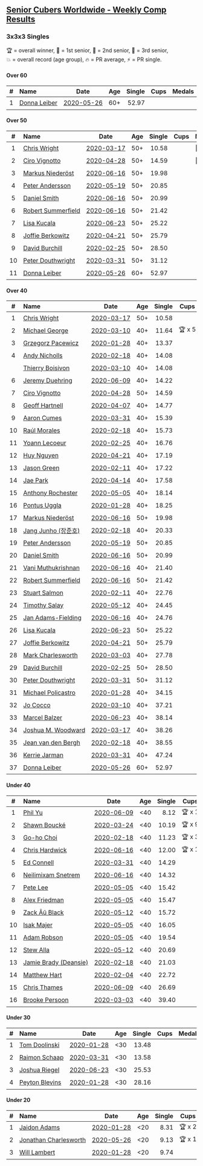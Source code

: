 <style>table {white-space: nowrap;}</style>

## [Senior Cubers Worldwide - Weekly Comp Results](/scw-comp/results/)
### 3x3x3 Singles

<span style="white-space: nowrap;">🏆 = overall winner</span>, <span style="white-space: nowrap;">🥇 = 1st senior</span>, <span style="white-space: nowrap;">🥈 = 2nd senior</span>, <span style="white-space: nowrap;">🥉 = 3rd senior</span>, <span style="white-space: nowrap;">💥 = overall record (age group)</span>, <span style="white-space: nowrap;">🔥 = PR average</span>, <span style="white-space: nowrap;">⚡ = PR single</span>.

#### Over 60

| # | Name | Date | Age | Single | Cups | Medals | Achievements | Video |
| :--: | :-- | :--: | :--: | --: | :--: | :-- | :-- | :-- |
| 1 | [Donna Leiber](../../persons/donna_leiber/333.md) | [2020-05-26](../../results/2020-05-26/333.md) | 60+ | 52.97 |  |  | 💥 x 1, 🔥 x 1, ⚡ x 1 | [Link](https://www.facebook.com/events/688407551989463/permalink/690851241745094/) |

#### Over 50

| # | Name | Date | Age | Single | Cups | Medals | Achievements | Video |
| :--: | :-- | :--: | :--: | --: | :--: | :-- | :-- | :-- |
| 1 | [Chris Wright](../../persons/chris_wright/333.md) | [2020-03-17](../../results/2020-03-17/333.md) | 50+ | 10.58 |  | 🥇 x 5, 🥈 x 3 | 💥 x 4, 🔥 x 3, ⚡ x 3 | [Link](https://www.facebook.com/events/280686576235146/permalink/283308539306283/) |
| 2 | [Ciro Vignotto](../../persons/ciro_vignotto/333.md) | [2020-04-28](../../results/2020-04-28/333.md) | 50+ | 14.59 |  | 🥉 x 3 | 🔥 x 2, ⚡ x 3 | [Link](https://www.facebook.com/events/535188653858103/permalink/535791267131175/) |
| 3 | [Markus Niederöst](../../persons/markus_niederost/333.md) | [2020-06-16](../../results/2020-06-16/333.md) | 50+ | 19.98 |  |  | 🔥 x 1, ⚡ x 1 | [Link](https://www.facebook.com/events/604103587178706/permalink/608563256732739/) |
| 4 | [Peter Andersson](../../persons/peter_andersson/333.md) | [2020-05-19](../../results/2020-05-19/333.md) | 50+ | 20.85 |  |  | 🔥 x 3, ⚡ x 3 | [Link](https://www.facebook.com/events/1880761498725633/permalink/1884791511655965/) |
| 5 | [Daniel Smith](../../persons/daniel_smith/333.md) | [2020-06-16](../../results/2020-06-16/333.md) | 50+ | 20.99 |  |  | 💥 x 2, 🔥 x 4, ⚡ x 8 | [Link](https://www.facebook.com/events/604103587178706/permalink/608926896696375/) |
| 6 | [Robert Summerfield](../../persons/robert_summerfield/333.md) | [2020-06-16](../../results/2020-06-16/333.md) | 50+ | 21.42 |  |  | 🔥 x 7, ⚡ x 5 | [Link](https://www.facebook.com/events/604103587178706/permalink/605667260355672/) |
| 7 | [Lisa Kucala](../../persons/lisa_kucala/333.md) | [2020-06-23](../../results/2020-06-23/333.md) | 50+ | 25.22 |  |  | 🔥 x 4, ⚡ x 4 | [Link](https://www.facebook.com/events/722150235200875/permalink/726579611424604/) |
| 8 | [Joffie Berkowitz](../../persons/joffie_berkowitz/333.md) | [2020-04-21](../../results/2020-04-21/333.md) | 50+ | 25.79 |  |  | 🔥 x 6, ⚡ x 3 | [Link](https://www.facebook.com/events/880278499062375/permalink/884736665283225/) |
| 9 | [David Burchill](../../persons/david_burchill/333.md) | [2020-02-25](../../results/2020-02-25/333.md) | 50+ | 28.50 |  |  | 🔥 x 3, ⚡ x 4 | [Link](https://www.facebook.com/events/196320811461109/permalink/200026074423916/) |
| 10 | [Peter Douthwright](../../persons/peter_douthwright/333.md) | [2020-03-31](../../results/2020-03-31/333.md) | 50+ | 31.12 |  |  | 🔥 x 5, ⚡ x 3 | [Link](https://www.facebook.com/events/207898257161923/permalink/211531763465239/) |
| 11 | [Donna Leiber](../../persons/donna_leiber/333.md) | [2020-05-26](../../results/2020-05-26/333.md) | 60+ | 52.97 |  |  | 💥 x 1, 🔥 x 1, ⚡ x 1 | [Link](https://www.facebook.com/events/688407551989463/permalink/690851241745094/) |

#### Over 40

| # | Name | Date | Age | Single | Cups | Medals | Achievements | Video |
| :--: | :-- | :--: | :--: | --: | :--: | :-- | :-- | :-- |
| 1 | [Chris Wright](../../persons/chris_wright/333.md) | [2020-03-17](../../results/2020-03-17/333.md) | 50+ | 10.58 |  | 🥇 x 5, 🥈 x 3 | 💥 x 4, 🔥 x 3, ⚡ x 3 | [Link](https://www.facebook.com/events/280686576235146/permalink/283308539306283/) |
| 2 | [Michael George](../../persons/michael_george/333.md) | [2020-03-10](../../results/2020-03-10/333.md) | 40+ | 11.64 | 🏆 x 5 | 🥇 x 17, 🥈 x 4 | 💥 x 5, 🔥 x 5, ⚡ x 3 | [Link](https://www.facebook.com/events/164742401163863/permalink/164839624487474/) |
| 3 | [Grzegorz Pacewicz](../../persons/grzegorz_pacewicz/333.md) | [2020-01-28](../../results/2020-01-28/333.md) | 40+ | 13.37 |  | 🥈 x 8, 🥉 x 3 | 🔥 x 3, ⚡ x 1 | [Link](https://www.facebook.com/grzegorz.pacewicz/videos/2843577535688602/) |
| 4 | [Andy Nicholls](../../persons/andy_nicholls/333.md) | [2020-02-18](../../results/2020-02-18/333.md) | 40+ | 14.08 |  | 🥈 x 2, 🥉 x 4 | 🔥 x 4, ⚡ x 3 | [Link](https://www.facebook.com/events/2558750947697073/permalink/2559165057655662/) |
| | [Thierry Boisivon](../../persons/thierry_boisivon/333.md) | [2020-03-10](../../results/2020-03-10/333.md) | 40+ | 14.08 |  | 🥈 x 1, 🥉 x 4 | 🔥 x 2, ⚡ x 5 | [Link](https://www.facebook.com/events/164742401163863/permalink/166460117658758/) |
| 6 | [Jeremy Duehring](../../persons/jeremy_duehring/333.md) | [2020-06-09](../../results/2020-06-09/333.md) | 40+ | 14.22 |  | 🥈 x 2, 🥉 x 3 | 🔥 x 6, ⚡ x 3 | [Link](https://www.facebook.com/jeremy.duehring/videos/10160093525337846/) |
| 7 | [Ciro Vignotto](../../persons/ciro_vignotto/333.md) | [2020-04-28](../../results/2020-04-28/333.md) | 50+ | 14.59 |  | 🥉 x 3 | 🔥 x 2, ⚡ x 3 | [Link](https://www.facebook.com/events/535188653858103/permalink/535791267131175/) |
| 8 | [Geoff Hartnell](../../persons/geoff_hartnell/333.md) | [2020-04-07](../../results/2020-04-07/333.md) | 40+ | 14.77 |  | 🥈 x 2, 🥉 x 5 | 🔥 x 7, ⚡ x 4 | [Link](https://www.facebook.com/events/510082903229069/permalink/511786039725422/) |
| 9 | [Aaron Cumes](../../persons/aaron_cumes/333.md) | [2020-03-31](../../results/2020-03-31/333.md) | 40+ | 15.39 |  |  | 🔥 x 6, ⚡ x 4 | [Link](https://www.facebook.com/events/207898257161923/permalink/208561600428922/) |
| 10 | [Raúl Morales](../../persons/raul_morales/333.md) | [2020-02-18](../../results/2020-02-18/333.md) | 40+ | 15.73 |  |  | 🔥 x 1, ⚡ x 1 | |
| 11 | [Yoann Lecoeur](../../persons/yoann_lecoeur/333.md) | [2020-02-25](../../results/2020-02-25/333.md) | 40+ | 16.76 |  |  | 🔥 x 1, ⚡ x 3 | [Link](https://www.facebook.com/events/196320811461109/permalink/198828911210299/) |
| 12 | [Huy Nguyen](../../persons/huy_nguyen/333.md) | [2020-04-21](../../results/2020-04-21/333.md) | 40+ | 17.19 |  |  | 🔥 x 3, ⚡ x 4 | [Link](https://www.facebook.com/events/880278499062375/permalink/881358878954337/) |
| 13 | [Jason Green](../../persons/jason_green/333.md) | [2020-02-11](../../results/2020-02-11/333.md) | 40+ | 17.22 |  |  | 🔥 x 1, ⚡ x 1 | [Link](https://www.facebook.com/events/616423959107229/permalink/621424961940462/) |
| 14 | [Jae Park](../../persons/jae_park/333.md) | [2020-04-14](../../results/2020-04-14/333.md) | 40+ | 17.58 |  |  | 🔥 x 5, ⚡ x 4 | [Link](https://www.facebook.com/events/982619255468618/permalink/985441481853062/) |
| 15 | [Anthony Rochester](../../persons/anthony_rochester/333.md) | [2020-05-05](../../results/2020-05-05/333.md) | 40+ | 18.14 |  |  | 🔥 x 2, ⚡ x 3 | [Link](https://www.facebook.com/events/3313106775587396/permalink/3313870592177681/) |
| 16 | [Pontus Uggla](../../persons/pontus_uggla/333.md) | [2020-01-28](../../results/2020-01-28/333.md) | 40+ | 18.25 |  |  | 🔥 x 1, ⚡ x 1 | [Link](https://www.facebook.com/pontusuggla/videos/10156642116836576/) |
| 17 | [Markus Niederöst](../../persons/markus_niederost/333.md) | [2020-06-16](../../results/2020-06-16/333.md) | 50+ | 19.98 |  |  | 🔥 x 1, ⚡ x 1 | [Link](https://www.facebook.com/events/604103587178706/permalink/608563256732739/) |
| 18 | [Jang Junho (장준호)](../../persons/jang_junho/333.md) | [2020-02-18](../../results/2020-02-18/333.md) | 40+ | 20.33 |  |  | 🔥 x 4, ⚡ x 2 | [Link](https://www.facebook.com/events/2558750947697073/permalink/2563702233868611/) |
| 19 | [Peter Andersson](../../persons/peter_andersson/333.md) | [2020-05-19](../../results/2020-05-19/333.md) | 50+ | 20.85 |  |  | 🔥 x 3, ⚡ x 3 | [Link](https://www.facebook.com/events/1880761498725633/permalink/1884791511655965/) |
| 20 | [Daniel Smith](../../persons/daniel_smith/333.md) | [2020-06-16](../../results/2020-06-16/333.md) | 50+ | 20.99 |  |  | 💥 x 2, 🔥 x 4, ⚡ x 8 | [Link](https://www.facebook.com/events/604103587178706/permalink/608926896696375/) |
| 21 | [Vani Muthukrishnan](../../persons/vani_muthukrishnan/333.md) | [2020-06-16](../../results/2020-06-16/333.md) | 40+ | 21.40 |  |  | 🔥 x 1, ⚡ x 1 | [Link](https://www.facebook.com/events/604103587178706/permalink/605501480372250/) |
| 22 | [Robert Summerfield](../../persons/robert_summerfield/333.md) | [2020-06-16](../../results/2020-06-16/333.md) | 50+ | 21.42 |  |  | 🔥 x 7, ⚡ x 5 | [Link](https://www.facebook.com/events/604103587178706/permalink/605667260355672/) |
| 23 | [Stuart Salmon](../../persons/stuart_salmon/333.md) | [2020-02-11](../../results/2020-02-11/333.md) | 40+ | 22.76 |  |  | 🔥 x 1, ⚡ x 1 | [Link](https://www.facebook.com/events/616423959107229/permalink/621286958620929/) |
| 24 | [Timothy Salay](../../persons/timothy_salay/333.md) | [2020-05-12](../../results/2020-05-12/333.md) | 40+ | 24.45 |  |  | 🔥 x 3, ⚡ x 4 | [Link](https://www.facebook.com/BigTSpot/videos/10215971290226347/) |
| 25 | [Jan Adams-Fielding](../../persons/jan_adams_fielding/333.md) | [2020-06-16](../../results/2020-06-16/333.md) | 40+ | 24.76 |  |  | 🔥 x 10, ⚡ x 7 | [Link](https://www.facebook.com/events/604103587178706/permalink/608741516714913/) |
| 26 | [Lisa Kucala](../../persons/lisa_kucala/333.md) | [2020-06-23](../../results/2020-06-23/333.md) | 50+ | 25.22 |  |  | 🔥 x 4, ⚡ x 4 | [Link](https://www.facebook.com/events/722150235200875/permalink/726579611424604/) |
| 27 | [Joffie Berkowitz](../../persons/joffie_berkowitz/333.md) | [2020-04-21](../../results/2020-04-21/333.md) | 50+ | 25.79 |  |  | 🔥 x 6, ⚡ x 3 | [Link](https://www.facebook.com/events/880278499062375/permalink/884736665283225/) |
| 28 | [Mark Charlesworth](../../persons/mark_charlesworth/333.md) | [2020-03-03](../../results/2020-03-03/333.md) | 40+ | 27.78 |  |  | 🔥 x 2, ⚡ x 2 | [Link](https://www.facebook.com/events/241721610185997/permalink/245500929808065/) |
| 29 | [David Burchill](../../persons/david_burchill/333.md) | [2020-02-25](../../results/2020-02-25/333.md) | 50+ | 28.50 |  |  | 🔥 x 3, ⚡ x 4 | [Link](https://www.facebook.com/events/196320811461109/permalink/200026074423916/) |
| 30 | [Peter Douthwright](../../persons/peter_douthwright/333.md) | [2020-03-31](../../results/2020-03-31/333.md) | 50+ | 31.12 |  |  | 🔥 x 5, ⚡ x 3 | [Link](https://www.facebook.com/events/207898257161923/permalink/211531763465239/) |
| 31 | [Michael Policastro](../../persons/michael_policastro/333.md) | [2020-01-28](../../results/2020-01-28/333.md) | 40+ | 34.15 |  |  | 🔥 x 1, ⚡ x 1 | [Link](https://www.facebook.com/100008831955388/videos/2261201300850913/) |
| 32 | [Jo Cocco](../../persons/jo_cocco/333.md) | [2020-03-10](../../results/2020-03-10/333.md) | 40+ | 37.21 |  |  | 🔥 x 5, ⚡ x 4 | [Link](https://www.facebook.com/events/164742401163863/permalink/168022254169211/) |
| 33 | [Marcel Balzer](../../persons/marcel_balzer/333.md) | [2020-06-23](../../results/2020-06-23/333.md) | 40+ | 38.14 |  |  | 🔥 x 2, ⚡ x 2 | [Link](https://www.facebook.com/events/722150235200875/permalink/723006718448560/) |
| 34 | [Joshua M. Woodward](../../persons/joshua_m_woodward/333.md) | [2020-03-17](../../results/2020-03-17/333.md) | 40+ | 38.26 |  |  | 🔥 x 3, ⚡ x 2 | [Link](https://www.facebook.com/events/280686576235146/permalink/281264172844053/) |
| 35 | [Jean van den Bergh](../../persons/jean_van_den_bergh/333.md) | [2020-02-18](../../results/2020-02-18/333.md) | 40+ | 38.55 |  |  | 🔥 x 1, ⚡ x 1 | [Link](https://www.facebook.com/events/2558750947697073/permalink/2564174693821365/) |
| 36 | [Kerrie Jarman](../../persons/kerrie_jarman/333.md) | [2020-03-31](../../results/2020-03-31/333.md) | 40+ | 47.24 |  |  | 🔥 x 1, ⚡ x 1 | [Link](https://www.facebook.com/events/207898257161923/permalink/210424193575996/) |
| 37 | [Donna Leiber](../../persons/donna_leiber/333.md) | [2020-05-26](../../results/2020-05-26/333.md) | 60+ | 52.97 |  |  | 💥 x 1, 🔥 x 1, ⚡ x 1 | [Link](https://www.facebook.com/events/688407551989463/permalink/690851241745094/) |

#### Under 40

| # | Name | Date | Age | Single | Cups | Medals | Achievements | Video |
| :--: | :-- | :--: | :--: | --: | :--: | :-- | :-- | :-- |
| 1 | [Phil Yu](../../persons/phil_yu/333.md) | [2020-06-09](../../results/2020-06-09/333.md) | <40 | 8.12 | 🏆 x 1 |  | 💥 x 1, 🔥 x 1, ⚡ x 1 | [Link](https://www.facebook.com/events/903549840109576/permalink/904460240018536/) |
| 2 | [Shawn Boucké](../../persons/shawn_boucke/333.md) | [2020-03-24](../../results/2020-03-24/333.md) | <40 | 10.19 | 🏆 x 9 |  | 💥 x 2, 🔥 x 4, ⚡ x 2 | [Link](https://www.facebook.com/events/524456301543611/permalink/525838088072099/) |
| 3 | [Go-ho Choi](../../persons/go_ho_choi/333.md) | [2020-02-18](../../results/2020-02-18/333.md) | <40 | 11.23 | 🏆 x 3 |  | 💥 x 2, 🔥 x 3, ⚡ x 3 | [Link](https://www.facebook.com/events/1618332754973681/permalink/1618631721610451/) |
| 4 | [Chris Hardwick](../../persons/chris_hardwick/333.md) | [2020-06-16](../../results/2020-06-16/333.md) | <40 | 12.00 | 🏆 x 1 |  | 🔥 x 3, ⚡ x 3 | [Link](https://www.facebook.com/events/604103587178706/permalink/607285570193841/) |
| 5 | [Ed Connell](../../persons/ed_connell/333.md) | [2020-03-31](../../results/2020-03-31/333.md) | <40 | 14.29 |  |  | 🔥 x 7, ⚡ x 1 | [Link](https://www.facebook.com/events/207898257161923/permalink/209185620366520/) |
| 6 | [Neilimixam Snetrem](../../persons/neilimixam_snetrem/333.md) | [2020-06-16](../../results/2020-06-16/333.md) | <40 | 14.32 |  |  | 🔥 x 1, ⚡ x 1 | [Link](https://www.facebook.com/events/604103587178706/permalink/604989420423456&ref=m_notif&notif_t=event_mall_comment/) |
| 7 | [Pete Lee](../../persons/pete_lee/333.md) | [2020-05-05](../../results/2020-05-05/333.md) | <40 | 15.42 |  |  | 🔥 x 5, ⚡ x 3 | [Link](https://www.facebook.com/events/3313106775587396/permalink/3316053878626019/) |
| 8 | [Alex Friedman](../../persons/alex_friedman/333.md) | [2020-05-05](../../results/2020-05-05/333.md) | <40 | 15.47 |  |  | 🔥 x 3, ⚡ x 3 | [Link](https://www.facebook.com/events/3313106775587396/permalink/3318780915019982/) |
| 9 | [Zack Âû Black](../../persons/zack_au_black/333.md) | [2020-05-12](../../results/2020-05-12/333.md) | <40 | 15.72 |  |  | 🔥 x 2, ⚡ x 2 | [Link](https://www.facebook.com/events/546188069600739/permalink/550348159184730/) |
| 10 | [Isak Majer](../../persons/isak_majer/333.md) | [2020-05-05](../../results/2020-05-05/333.md) | <40 | 16.05 |  |  | 🔥 x 4, ⚡ x 4 | [Link](https://www.facebook.com/events/3313106775587396/permalink/3313416688889738/) |
| 11 | [Adam Robson](../../persons/adam_robson/333.md) | [2020-05-05](../../results/2020-05-05/333.md) | <40 | 19.54 |  |  | 🔥 x 4, ⚡ x 6 | [Link](https://www.facebook.com/events/3313106775587396/permalink/3318006955097378/) |
| 12 | [Stew Alla](../../persons/stew_alla/333.md) | [2020-05-12](../../results/2020-05-12/333.md) | <40 | 20.69 |  |  | 🔥 x 1, ⚡ x 1 | [Link](https://www.facebook.com/events/546188069600739/permalink/550354812517398/) |
| 13 | [Jamie Brady (Deansie)](../../persons/jamie_brady/333.md) | [2020-02-18](../../results/2020-02-18/333.md) | <40 | 21.03 |  |  | 🔥 x 1, ⚡ x 2 | [Link](https://www.facebook.com/events/2558750947697073/permalink/2564590157113152/) |
| 14 | [Matthew Hart](../../persons/matthew_hart/333.md) | [2020-02-04](../../results/2020-02-04/333.md) | <40 | 22.72 |  |  | 🔥 x 1, ⚡ x 1 | [Link](https://www.facebook.com/bazosoft/videos/10221648844229649/) |
| 15 | [Chris Thames](../../persons/chris_thames/333.md) | [2020-06-09](../../results/2020-06-09/333.md) | <40 | 26.69 |  |  | 🔥 x 4, ⚡ x 4 | [Link](https://www.facebook.com/events/903549840109576/permalink/906712713126622/) |
| 16 | [Brooke Persoon](../../persons/brooke_persoon/333.md) | [2020-03-03](../../results/2020-03-03/333.md) | <40 | 39.40 |  |  | 🔥 x 2, ⚡ x 2 | [Link](https://www.facebook.com/events/241721610185997/permalink/245749193116572/) |

#### Under 30

| # | Name | Date | Age | Single | Cups | Medals | Achievements | Video |
| :--: | :-- | :--: | :--: | --: | :--: | :-- | :-- | :-- |
| 1 | [Tom Doolinski](../../persons/tom_doolinski/333.md) | [2020-01-28](../../results/2020-01-28/333.md) | <30 | 13.48 |  |  | 💥 x 1, 🔥 x 1, ⚡ x 1 | [Link](https://www.facebook.com/tom.dooley.35175/videos/1479385075550710/) |
| 2 | [Raimon Schaap](../../persons/raimon_schaap/333.md) | [2020-03-31](../../results/2020-03-31/333.md) | <30 | 13.58 |  |  | 🔥 x 5, ⚡ x 4 | [Link](https://www.facebook.com/events/207898257161923/permalink/208006567151092/) |
| 3 | [Joshua Riegel](../../persons/joshua_riegel/333.md) | [2020-06-23](../../results/2020-06-23/333.md) | <30 | 25.53 |  |  | 🔥 x 2, ⚡ x 2 | [Link](https://www.facebook.com/events/722150235200875/permalink/725666218182610/) |
| 4 | [Peyton Blevins](../../persons/peyton_blevins/333.md) | [2020-01-28](../../results/2020-01-28/333.md) | <30 | 28.16 |  |  | 🔥 x 1, ⚡ x 1 | [Link](https://www.facebook.com/TheNewProcess/videos/3093917170665620/) |

#### Under 20

| # | Name | Date | Age | Single | Cups | Medals | Achievements | Video |
| :--: | :-- | :--: | :--: | --: | :--: | :-- | :-- | :-- |
| 1 | [Jaidon Adams](../../persons/jaidon_adams/333.md) | [2020-01-28](../../results/2020-01-28/333.md) | <20 | 8.31 | 🏆 x 2 |  | 💥 x 1, 🔥 x 1, ⚡ x 1 | [Link](https://www.facebook.com/jaidon.adams.1/videos/2562434104083122/) |
| 2 | [Jonathan Charlesworth](../../persons/jonathan_charlesworth/333.md) | [2020-05-26](../../results/2020-05-26/333.md) | <20 | 9.13 | 🏆 x 1 |  | 🔥 x 1, ⚡ x 1 | [Link](https://www.facebook.com/events/688407551989463/permalink/690761785087373/) |
| 3 | [Will Lambert](../../persons/will_lambert/333.md) | [2020-01-28](../../results/2020-01-28/333.md) | <20 | 9.74 |  |  | 🔥 x 1, ⚡ x 1 | [Link](https://www.facebook.com/Willislwynlambert/videos/10221470476215884/) |


<!-- Global site tag (gtag.js) - Google Analytics -->
<script async src="https://www.googletagmanager.com/gtag/js?id=UA-86348435-3"></script>
<script>window.dataLayer = window.dataLayer || []; function gtag() {dataLayer.push(arguments);} gtag('js', new Date()); gtag('config', 'UA-86348435-3');</script>
